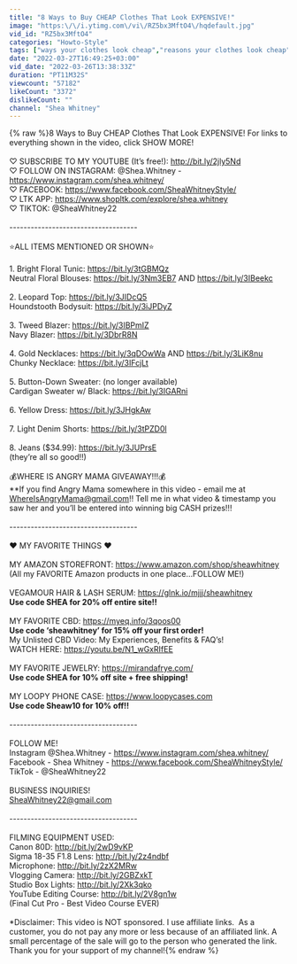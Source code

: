 ```yaml
---
title: "8 Ways to Buy CHEAP Clothes That Look EXPENSIVE!"
image: "https:\/\/i.ytimg.com\/vi\/RZ5bx3MftO4\/hqdefault.jpg"
vid_id: "RZ5bx3MftO4"
categories: "Howto-Style"
tags: ["ways your clothes look cheap","reasons your clothes look cheap","don't look cheap"]
date: "2022-03-27T16:49:25+03:00"
vid_date: "2022-03-26T13:38:33Z"
duration: "PT11M32S"
viewcount: "57182"
likeCount: "3372"
dislikeCount: ""
channel: "Shea Whitney"
---
```

{% raw %}8 Ways to Buy CHEAP Clothes That Look EXPENSIVE!  For links to everything shown in the video, click SHOW MORE!   <br /><br />♡ SUBSCRIBE TO MY YOUTUBE (It’s free!): <a rel="nofollow" target="blank" href="http://bit.ly/2jly5Nd">http://bit.ly/2jly5Nd</a><br />♡ FOLLOW ON INSTAGRAM: @Shea.Whitney - <a rel="nofollow" target="blank" href="https://www.instagram.com/shea.whitney/">https://www.instagram.com/shea.whitney/</a><br />♡ FACEBOOK: <a rel="nofollow" target="blank" href="https://www.facebook.com/SheaWhitneyStyle/">https://www.facebook.com/SheaWhitneyStyle/</a><br />♡ LTK APP: <a rel="nofollow" target="blank" href="https://www.shopltk.com/explore/shea.whitney">https://www.shopltk.com/explore/shea.whitney</a><br />♡ TIKTOK: @SheaWhitney22<br /><br />------------------------------------<br /><br />⭐️ALL ITEMS MENTIONED OR SHOWN⭐️<br /><br />1. Bright Floral Tunic: <a rel="nofollow" target="blank" href="https://bit.ly/3tGBMQz">https://bit.ly/3tGBMQz</a><br />Neutral Floral Blouses: <a rel="nofollow" target="blank" href="https://bit.ly/3Nm3EB7">https://bit.ly/3Nm3EB7</a> AND <a rel="nofollow" target="blank" href="https://bit.ly/3IBeekc">https://bit.ly/3IBeekc</a><br /><br />2. Leopard Top: <a rel="nofollow" target="blank" href="https://bit.ly/3JIDcQ5">https://bit.ly/3JIDcQ5</a><br />Houndstooth Bodysuit: <a rel="nofollow" target="blank" href="https://bit.ly/3iJPDyZ">https://bit.ly/3iJPDyZ</a><br /><br />3. Tweed Blazer: <a rel="nofollow" target="blank" href="https://bit.ly/3IBPmIZ">https://bit.ly/3IBPmIZ</a><br />Navy Blazer: <a rel="nofollow" target="blank" href="https://bit.ly/3DbrR8N">https://bit.ly/3DbrR8N</a><br /><br />4. Gold Necklaces: <a rel="nofollow" target="blank" href="https://bit.ly/3qDOwWa">https://bit.ly/3qDOwWa</a> AND <a rel="nofollow" target="blank" href="https://bit.ly/3LiK8nu">https://bit.ly/3LiK8nu</a><br />Chunky Necklace: <a rel="nofollow" target="blank" href="https://bit.ly/3IFcjLt">https://bit.ly/3IFcjLt</a><br /><br />5. Button-Down Sweater: (no longer available)<br />Cardigan Sweater w/ Black: <a rel="nofollow" target="blank" href="https://bit.ly/3IGARni">https://bit.ly/3IGARni</a><br /><br />6. Yellow Dress: <a rel="nofollow" target="blank" href="https://bit.ly/3JHgkAw">https://bit.ly/3JHgkAw</a><br /><br />7. Light Denim Shorts: <a rel="nofollow" target="blank" href="https://bit.ly/3tPZD0l">https://bit.ly/3tPZD0l</a><br /><br />8. Jeans ($34.99): <a rel="nofollow" target="blank" href="https://bit.ly/3JUPrsE">https://bit.ly/3JUPrsE</a><br />(they’re all so good!!)<br /><br />💰WHERE IS ANGRY MAMA GIVEAWAY!!!💰<br />**If you find Angry Mama somewhere in this video - email me at WhereIsAngryMama@gmail.com!!  Tell me in what video &amp; timestamp you saw her and you’ll be entered into winning big CASH prizes!!! <br /><br />------------------------------------<br /><br />❤ MY FAVORITE THINGS ❤<br /><br />MY AMAZON STOREFRONT: <a rel="nofollow" target="blank" href="https://www.amazon.com/shop/sheawhitney">https://www.amazon.com/shop/sheawhitney</a><br />(All my FAVORITE Amazon products in one place…FOLLOW ME!)<br /><br />VEGAMOUR HAIR &amp; LASH SERUM: <a rel="nofollow" target="blank" href="https://glnk.io/mjjj/sheawhitney">https://glnk.io/mjjj/sheawhitney</a><br />**Use code SHEA for 20% off entire site!!**<br /><br />MY FAVORITE CBD: <a rel="nofollow" target="blank" href="https://myeq.info/3qoos00">https://myeq.info/3qoos00</a><br />**Use code ‘sheawhitney’ for 15% off your first order!**<br />My Unlisted CBD Video: My Experiences, Benefits &amp; FAQ’s! <br />WATCH HERE: <a rel="nofollow" target="blank" href="https://youtu.be/N1_wGxRIfEE">https://youtu.be/N1_wGxRIfEE</a> <br /><br />MY FAVORITE JEWELRY: <a rel="nofollow" target="blank" href="https://mirandafrye.com/">https://mirandafrye.com/</a><br />**Use code SHEA for 10% off site + free shipping!**<br /><br />MY LOOPY PHONE CASE: <a rel="nofollow" target="blank" href="https://www.loopycases.com">https://www.loopycases.com</a><br />**Use code Sheaw10 for 10% off!!**<br /><br />------------------------------------<br /><br />FOLLOW ME!<br />Instagram @Shea.Whitney - <a rel="nofollow" target="blank" href="https://www.instagram.com/shea.whitney/">https://www.instagram.com/shea.whitney/</a><br />Facebook - Shea Whitney - <a rel="nofollow" target="blank" href="https://www.facebook.com/SheaWhitneyStyle/">https://www.facebook.com/SheaWhitneyStyle/</a><br />TikTok - @SheaWhitney22<br /><br />BUSINESS INQUIRIES!<br />SheaWhitney22@gmail.com<br /><br />------------------------------------<br /><br />FILMING EQUIPMENT USED:<br />Canon 80D: <a rel="nofollow" target="blank" href="http://bit.ly/2wD9vKP">http://bit.ly/2wD9vKP</a><br />Sigma 18-35 F1.8 Lens: <a rel="nofollow" target="blank" href="http://bit.ly/2z4ndbf">http://bit.ly/2z4ndbf</a><br />Microphone: <a rel="nofollow" target="blank" href="http://bit.ly/2zX2MRw">http://bit.ly/2zX2MRw</a><br />Vlogging Camera: <a rel="nofollow" target="blank" href="http://bit.ly/2GBZxkT">http://bit.ly/2GBZxkT</a><br />Studio Box Lights: <a rel="nofollow" target="blank" href="http://bit.ly/2Xk3qko">http://bit.ly/2Xk3qko</a><br />YouTube Editing Course: <a rel="nofollow" target="blank" href="http://bit.ly/2V8gn1w">http://bit.ly/2V8gn1w</a><br />(Final Cut Pro - Best Video Course EVER)<br /><br />*Disclaimer:  This video is NOT sponsored.  I use affiliate links.  As a customer, you do not pay any more or less because of an affiliated link. A small percentage of the sale will go to the person who generated the link. Thank you for your support of my channel!{% endraw %}
